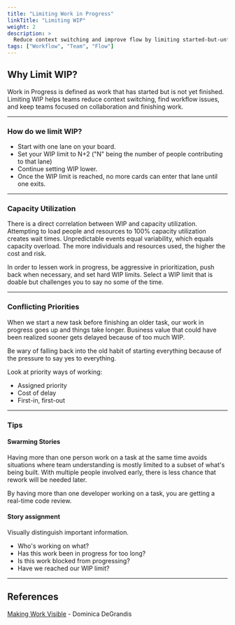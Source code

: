 ```yaml
---
title: "Limiting Work in Progress"
linkTitle: "Limiting WIP"
weight: 2
description: >
  Reduce context switching and improve flow by limiting started-but-unfinished work, helping teams focus on collaboration and completion
tags: ["Workflow", "Team", "Flow"]
---
```


## Why Limit WIP?

Work in Progress is defined as work that has started but is not yet finished. Limiting WIP helps teams reduce context switching, find workflow issues, and keep teams focused on collaboration and finishing work.

---

### How do we limit WIP?

- Start with one lane on your board.
- Set your WIP limit to N+2 ("N" being the number of people contributing to that lane)
- Continue setting WIP lower.
- Once the WIP limit is reached, no more cards can enter that lane until one exits.

---

### Capacity Utilization

There is a direct correlation between WIP and capacity utilization.
Attempting to load people and resources to 100% capacity utilization creates
wait times. Unpredictable events equal variability, which equals capacity overload.
The more individuals and resources used, the higher the cost and risk.

In order to lessen work in progress, be aggressive in prioritization, push
back when necessary, and set hard WIP limits. Select a WIP limit that is
doable but challenges you to say no some of the time.

---

### Conflicting Priorities

When we start a new task before finishing an older task, our work in
progress goes up and things take longer. Business value that could have been
realized sooner gets delayed because of too much WIP.

Be wary of falling back into the old habit of starting everything because of
the pressure to say yes to everything.

Look at priority ways of working:

- Assigned priority
- Cost of delay
- First-in, first-out

---

### Tips

#### Swarming Stories

Having more than one person work on a task at the same time avoids situations
where team understanding is mostly limited to a subset of what's being built.
With multiple people involved early, there is less chance that rework will
be needed later.

By having more than one developer working on a task, you are getting a
real-time code review.

#### Story assignment

Visually distinguish important information.

- Who's working on what?
- Has this work been in progress for too long?
- Is this work blocked from progressing?
- Have we reached our WIP limit?

---

## References

[Making Work Visible](https://itrevolution.com/book/making-work-visible/) - Dominica DeGrandis
